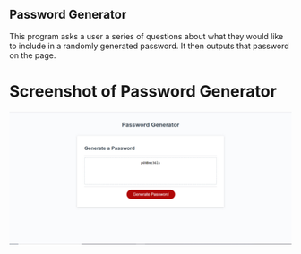 ## Password Generator

This program asks a user a series of questions about what they would like to include in a randomly
generated password. It then outputs that password on the page.

# Screenshot of Password Generator

![Screenshot](/Assets/Screenshot.jpg "Screenshot")